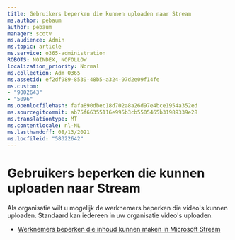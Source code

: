 ```yaml
---
title: Gebruikers beperken die kunnen uploaden naar Stream
ms.author: pebaum
author: pebaum
manager: scotv
ms.audience: Admin
ms.topic: article
ms.service: o365-administration
ROBOTS: NOINDEX, NOFOLLOW
localization_priority: Normal
ms.collection: Adm_O365
ms.assetid: ef2df989-8539-48b5-a324-97d2e09f14fe
ms.custom:
- "9002643"
- "5096"
ms.openlocfilehash: fafa890dbec18d702a8a26d97e4bce1954a352ed
ms.sourcegitcommit: ab75f66355116e995b3cb5505465b31989339e28
ms.translationtype: MT
ms.contentlocale: nl-NL
ms.lasthandoff: 08/13/2021
ms.locfileid: "58322642"
---
```

# <a name="restrict-users-who-can-upload-to-stream"></a>Gebruikers beperken die kunnen uploaden naar Stream

Als organisatie wilt u mogelijk de werknemers beperken die video's kunnen uploaden. Standaard kan iedereen in uw organisatie video's uploaden.

- [Werknemers beperken die inhoud kunnen maken in Microsoft Stream](https://docs.microsoft.com/stream/restrict-uploaders)
